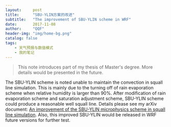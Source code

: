 ```yaml
---
layout:     post
title:      "SBU-YLIN方案的改进"
subtitle:   "The improvement of SBU-YLIN scheme in WRF"
date:       2017-11-08
author:     "QQF"
header-img: "img/home-bg.png"
catalog: false
tags:
    - 天气预报与数值模式
    - 我的笔记
---
```


> This note introduces part of my thesis of Master's degree. More details would be presented in the future.

The SBU-YLIN scheme is noted unable to maintain the convection in squall line simulation. This is mainly due to the turning off of rain evaporation scheme when relative humidity is larger than 90%. After modification of rain evaporation scheme and saturation adjustment scheme, SBU-YLIN scheme could produce a reasonable well squall line. Details please see my arXiv document: [An improvement of the SBU-YLIN microphysics scheme in squall line simulation](https://arxiv.org/abs/1612.09369). Also, this improved SBU-YLIN would be released in WRF future versions for further test.
